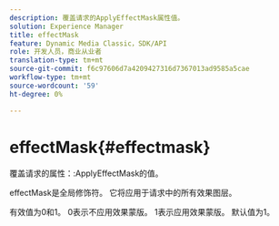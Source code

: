 ```yaml
---
description: 覆盖请求的ApplyEffectMask属性值。
solution: Experience Manager
title: effectMask
feature: Dynamic Media Classic，SDK/API
role: 开发人员，商业从业者
translation-type: tm+mt
source-git-commit: f6c97606d7a4209427316d7367013ad9585a5cae
workflow-type: tm+mt
source-wordcount: '59'
ht-degree: 0%

---
```



# effectMask{#effectmask}

覆盖请求的属性：:ApplyEffectMask的值。

effectMask是全局修饰符。 它将应用于请求中的所有效果图层。

有效值为0和1。 0表示不应用效果蒙版。 1表示应用效果蒙版。 默认值为1。
